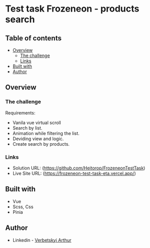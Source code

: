 
# Test task Frozeneon - products search

## Table of contents

- [Overview](#overview)
  - [The challenge](#the-challenge)
  - [Links](#links)
- [Built with](#built-with)
- [Author](#author)

## Overview

### The challenge

Requirements:

- Vanila vue virtual scroll
- Search by list.
- Animation while filtering the list.
- Deviding view and logic.
- Create search by products.


### Links

- Solution URL: (https://github.com/Heitorop/FrozeneonTestTask)
- Live Site URL: (https://frozeneon-test-task-eta.vercel.app/)


## Built with

- Vue
- Scss, Css
- Pinia
  

## Author

- Linkedin - [Verbetskyi Arthur](https://www.linkedin.com/in/arthur-verbetskyi)
